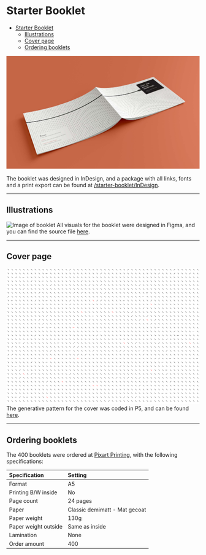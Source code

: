 # Starter Booklet

- [Starter Booklet](#starter-booklet)
  - [Illustrations](#illustrations)
  - [Cover page](#cover-page)
  - [Ordering booklets](#ordering-booklets)

![Image of booklet](/assets/Booklet-front-and-back.jpg)

The booklet was designed in InDesign, and a package with all links, fonts and a print export can be found at [/starter-booklet/InDesign](./InDesign/).

---

## Illustrations
![Image of booklet](/production_files/2022_edition/physical-box/assets/illustrations.jpg)
All visuals for the booklet were designed in Figma, and you can find the source file [here](../physical-box/Figma-working-file/Connected-Interaction-Kit.fig).

---

## Cover page
![Generative pattern](InDesign/Links/pattern-2.svg)
The generative pattern for the cover was coded in P5, and can be found [here](https://editor.p5js.org/ueberf/sketches/SZFujwDUz).

---

## Ordering booklets
The 400 booklets were ordered at [Pixart Printing](https://www.pixartprinting.nl/printen-tijdschriften-boeken-catalogi/met-nietjes-gebonden/), with the following specifications:

| Specification | Setting |
| :--- | :--- |
| Format | A5 |
| Printing B/W inside | No |
| Page count | 24 pages |
| Paper | Classic demimatt - Mat gecoat |
| Paper weight | 130g |
| Paper weight outside | Same as inside |
| Lamination | None |
| Order amount | 400 |

